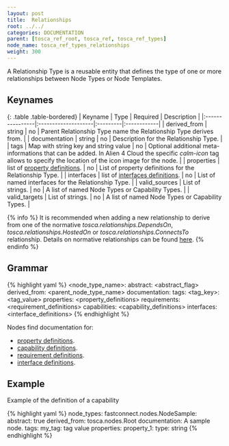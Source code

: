 ```yaml
---
layout: post
title:  Relationships
root: ../../
categories: DOCUMENTATION
parent: [tosca_ref_root, tosca_ref, tosca_ref_types]
node_name: tosca_ref_types_relationships
weight: 300
---
```


A Relationship Type is a reusable entity that defines the type of one or more relationships between Node Types or Node Templates.

## Keynames

{: .table .table-bordered}
| Keyname         | Type                | Required | Description |
|:----------------|:--------------------|:---------|:------------|
| derived_from    | string              | no       | Parent Relationship Type name the Relationship Type derives from. |
| documentation   | string              | no       | Description for the Relationship Type. |
| tags            | Map with string key and string value | no       | Optional additional meta-informations that can be added. In Alien 4 Cloud the specific _calm-icon_ tag allows to specify the location of the icon image for the node. |
| properties      | list of [property definitions](tosca_concepts_types_custom_properties.html).    | no       | List of property definitions for the Relationship Type. |
| interfaces      | list of [interfaces definitions](tosca_concepts_types_custom_properties.html).  | no       | List of named interfaces for the Relationship Type. |
| valid_sources   | List of strings.    | no       | A list of named Node Types or Capability Types. |
| valid_targets   | List of strings.    | no       | A list of named Node Types or Capability Types. |

{% info %}
It is recommended when adding a new relationship to derive from one of the normative _tosca.relationships.DependsOn_, _tosca.relationships.HostedOn_ or _tosca.relationships.ConnectsTo_ relationship. Details on normative relationships can be found [here](tosca_concepts_types_normative_relationships.html).
{% endinfo %}

## Grammar

{% highlight yaml %}
<node_type_name>:
  abstract: <abstract_flag>
  derived_from: <parent_node_type_name>
  documentation: <documentation>
  tags:
    <tag_key>: <tag_value>
  properties:
    <property_definitions>
  requirements:
    <requirement_definitions>
  capabilities:
    <capability_definitions>
  interfaces:
    <interface_definitions>
{% endhighlight %}

Nodes find documentation for:

 - [property definitions](tosca_concepts_types_custom_properties.html).
 - [capability definitions](tosca_concepts_types_custom_properties.html).
 - [requirement definitions](tosca_concepts_types_custom_properties.html).
 - [interface definitions](tosca_concepts_types_custom_properties.html).

## Example

Example of the definition of a capability

{% highlight yaml %}
node_types:
  fastconnect.nodes.NodeSample:
    abstract: true
    derived_from: tosca.nodes.Root
    documentation: A sample node.
    tags:
      my_tag: tag value
    properties:
      property_1:
        type: string
{% endhighlight %}
